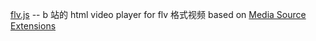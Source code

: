 [flv.js](https://github.com/Bilibili/flv.js) -- b 站的 html video player for flv 格式视频 based on [Media Source Extensions](https://w3c.github.io/media-source/)
